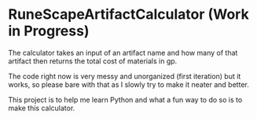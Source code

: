 # RuneScapeArtifactCalculator (Work in Progress)

The calculator takes an input of an artifact name and how many of that artifact then returns the total cost of materials in gp.

The code right now is very messy and unorganized (first iteration) but it works, so please bare with that as I slowly try to make it neater and better.

This project is to help me learn Python and what a fun way to do so is to make this calculator.
